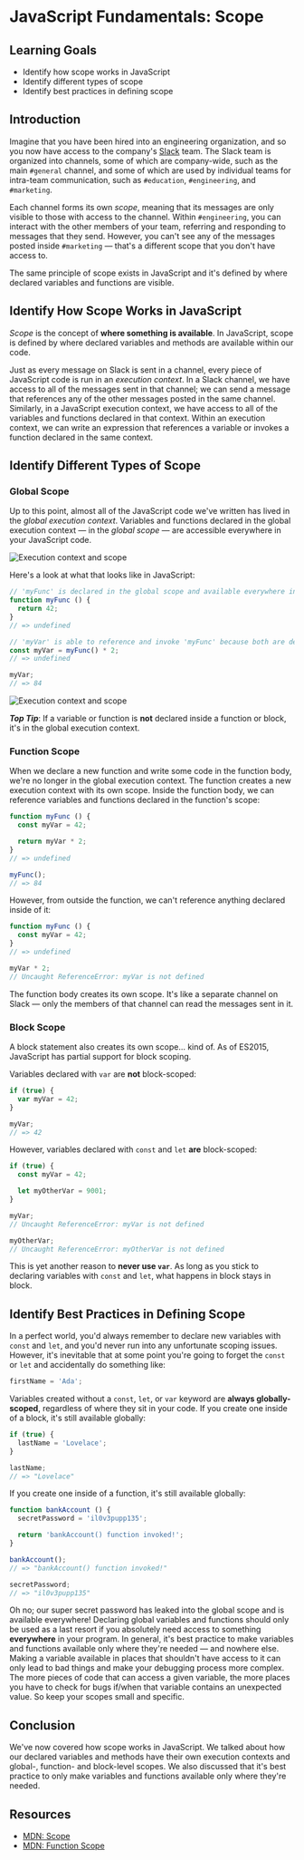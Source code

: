 # JavaScript Fundamentals: Scope

## Learning Goals

- Identify how scope works in JavaScript
- Identify different types of scope
- Identify best practices in defining scope

## Introduction

Imagine that you have been hired into an engineering organization, and so you
now have access to the company's [Slack](https://slack.com/) team. The Slack
team is organized into channels, some of which are company-wide, such as the
main `#general` channel, and some of which are used by individual teams for
intra-team communication, such as `#education`, `#engineering`, and
`#marketing`.

Each channel forms its own _scope_, meaning that its messages are only visible
to those with access to the channel. Within `#engineering`, you can interact
with the other members of your team, referring and responding to messages that
they send. However, you can't see any of the messages posted inside `#marketing`
— that's a different scope that you don't have access to.

The same principle of scope exists in JavaScript and it's defined by where
declared variables and functions are visible.

## Identify How Scope Works in JavaScript

_Scope_ is the concept of **where something is available**. In JavaScript, scope
is defined by where declared variables and methods are available within our
code.

Just as every message on Slack is sent in a channel, every piece of JavaScript
code is run in an _execution context_. In a Slack channel, we have access to all
of the messages sent in that channel; we can send a message that references any
of the other messages posted in the same channel. Similarly, in a JavaScript
execution context, we have access to all of the variables and functions declared
in that context. Within an execution context, we can write an expression that
references a variable or invokes a function declared in the same context.

## Identify Different Types of Scope

### Global Scope

Up to this point, almost all of the JavaScript code we've written has lived in
the _global execution context_. Variables and functions declared in the global
execution context — in the _global scope_ — are accessible everywhere in your
JavaScript code.

![Execution context and scope](https://curriculum-content.s3.amazonaws.com/web-development/js/principles/scope-readme/execution_context_and_scope_1.png)

Here's a look at what that looks like in JavaScript:

```js
// 'myFunc' is declared in the global scope and available everywhere in your code:
function myFunc () {
  return 42;
}
// => undefined

// 'myVar' is able to reference and invoke 'myFunc' because both are declared in the same scope (the global execution context):
const myVar = myFunc() * 2;
// => undefined

myVar;
// => 84
```

![Execution context and scope](https://curriculum-content.s3.amazonaws.com/web-development/js/principles/scope-readme/execution_context_and_scope_2.png)

***Top Tip***: If a variable or function is **not** declared inside a function or
block, it's in the global execution context.

### Function Scope

When we declare a new function and write some code in the function body, we're
no longer in the global execution context. The function creates a new execution
context with its own scope. Inside the function body, we can reference variables
and functions declared in the function's scope:

```js
function myFunc () {
  const myVar = 42;

  return myVar * 2;
}
// => undefined

myFunc();
// => 84
```

However, from outside the function, we can't reference anything declared inside
of it:

```js
function myFunc () {
  const myVar = 42;
}
// => undefined

myVar * 2;
// Uncaught ReferenceError: myVar is not defined
```

The function body creates its own scope. It's like a separate channel on Slack —
only the members of that channel can read the messages sent in it.

### Block Scope

A block statement also creates its own scope... kind of. As of ES2015,
JavaScript has partial support for block scoping.

Variables declared with `var` are **not** block-scoped:

```js
if (true) {
  var myVar = 42;
}

myVar;
// => 42
```

However, variables declared with `const` and `let` **are** block-scoped:

```js
if (true) {
  const myVar = 42;

  let myOtherVar = 9001;
}

myVar;
// Uncaught ReferenceError: myVar is not defined

myOtherVar;
// Uncaught ReferenceError: myOtherVar is not defined
```

This is yet another reason to **never use `var`**. As long as you stick to
declaring variables with `const` and `let`, what happens in block stays in
block.

## Identify Best Practices in Defining Scope

In a perfect world, you'd always remember to declare new variables with `const`
and `let`, and you'd never run into any unfortunate scoping issues. However,
it's inevitable that at some point you're going to forget the `const` or `let`
and accidentally do something like:

```js
firstName = 'Ada';
```

Variables created without a `const`, `let`, or `var` keyword are **always
globally-scoped**, regardless of where they sit in your code. If you create one
inside of a block, it's still available globally:

```js
if (true) {
  lastName = 'Lovelace';
}

lastName;
// => "Lovelace"
```

If you create one inside of a function, it's still available globally:

```js
function bankAccount () {
  secretPassword = 'il0v3pupp135';

  return 'bankAccount() function invoked!';
}

bankAccount();
// => "bankAccount() function invoked!"

secretPassword;
// => "il0v3pupp135"
```

Oh no; our super secret password has leaked into the global scope and is
available everywhere! Declaring global variables and functions should only be
used as a last resort if you absolutely need access to something **everywhere**
in your program. In general, it's best practice to make variables and functions
available only where they're needed — and nowhere else. Making a variable
available in places that shouldn't have access to it can only lead to bad things
and make your debugging process more complex. The more pieces of code that can
access a given variable, the more places you have to check for bugs if/when that
variable contains an unexpected value. So keep your scopes small and specific.

## Conclusion

We've now covered how scope works in JavaScript. We talked about how our
declared variables and methods have their own execution contexts and global-,
function- and block-level scopes. We also discussed that it's best practice to
only make variables and functions available only where they're needed.

## Resources

- [MDN: Scope](https://developer.mozilla.org/en-US/docs/Glossary/Scope)
- [MDN: Function Scope](https://developer.mozilla.org/en-US/docs/Web/JavaScript/Guide/Functions#Function_scope)
